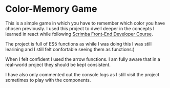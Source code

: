 # Color-Memory Game

This is a simple game in which you have to remember which color you have chosen previously. I used this project to dwell
deeper in the concepts I learned in react while following [Scrimba Front-End Developer Course](https://scrimba.com/learn/frontend).

The project is full of ES5 functions as while I was doing this I was still learining and I still felt confortable seeing
them as functions:)

When I felt confident I used the arrow functions. I am fully aware that in a real-world project they should be kept
consistent.

I have also only commented out the console.logs as I still visit the project sometimes to play with the components.
